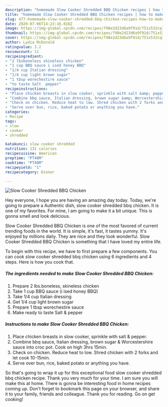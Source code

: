 ```yaml
---
description: "homemade Slow Cooker Shredded BBQ Chicken recipes | how to make the best Slow Cooker Shredded BBQ Chicken"
title: "homemade Slow Cooker Shredded BBQ Chicken recipes | how to make the best Slow Cooker Shredded BBQ Chicken"
slug: 477-homemade-slow-cooker-shredded-bbq-chicken-recipes-how-to-make-the-best-slow-cooker-shredded-bbq-chicken
date: 2020-07-06T14:23:16.816Z
image: https://img-global.cpcdn.com/recipes/f98e2d23d6a9f91d/751x532cq70/slow-cooker-shredded-bbq-chicken-recipe-main-photo.jpg
thumbnail: https://img-global.cpcdn.com/recipes/f98e2d23d6a9f91d/751x532cq70/slow-cooker-shredded-bbq-chicken-recipe-main-photo.jpg
cover: https://img-global.cpcdn.com/recipes/f98e2d23d6a9f91d/751x532cq70/slow-cooker-shredded-bbq-chicken-recipe-main-photo.jpg
author: Lydia McDonald
ratingvalue: 3.2
reviewcount: 11
recipeingredient:
- "2 lbsboneless skineless chicken"
- "1 cup BBQ sauce i ised honey BBQ"
- "1/4 cup Italian dressing"
- "1/4 cup light brown sugar"
- "1 tbsp worechestire sauce"
- "to taste Salt  pepper"
recipeinstructions:
- "Place chicken breasts in slow cooker, sprinkle with salt &amp; pepper."
- "Combine bbq sauce, Italian dressing, brown sugar &amp; Worcestershire sauce into croc pot. Cook on high 3hrs 15min."
- "Check on chicken. Reduce heat to low. Shred chicken with 2 forks and let cook 10-15min."
- "Serve over bun, rice, baked potato or anything you have."
categories:
- Recipe
tags:
- slow
- cooker
- shredded

katakunci: slow cooker shredded 
nutrition: 131 calories
recipecuisine: American
preptime: "PT40M"
cooktime: "PT40M"
recipeyield: "1"
recipecategory: Dinner

---
```



![Slow Cooker Shredded BBQ Chicken](https://img-global.cpcdn.com/recipes/f98e2d23d6a9f91d/751x532cq70/slow-cooker-shredded-bbq-chicken-recipe-main-photo.jpg)

Hey everyone, I hope you are having an amazing day today. Today, we're going to prepare a Authentic dish, slow cooker shredded bbq chicken. It is one of my favorites. For mine, I am going to make it a bit unique. This is gonna smell and look delicious.

Slow Cooker Shredded BBQ Chicken is one of the most favored of current trending foods in the world. It is simple, it's fast, it tastes yummy. It's enjoyed by millions daily. They are nice and they look wonderful. Slow Cooker Shredded BBQ Chicken is something that I have loved my entire life.




To begin with this recipe, we have to first prepare a few components. You can cook slow cooker shredded bbq chicken using 6 ingredients and 4 steps. Here is how you cook that.

<!--inarticleads1-->

##### The ingredients needed to make Slow Cooker Shredded BBQ Chicken:

1. Prepare 2 lbs.boneless, skineless chicken
1. Take 1 cup BBQ sauce (i ised honey BBQ)
1. Take 1/4 cup Italian dressing
1. Get 1/4 cup light brown sugar
1. Prepare 1 tbsp worechestire sauce
1. Make ready to taste Salt &amp; pepper




<!--inarticleads2-->

##### Instructions to make Slow Cooker Shredded BBQ Chicken:

1. Place chicken breasts in slow cooker, sprinkle with salt &amp; pepper.
1. Combine bbq sauce, Italian dressing, brown sugar &amp; Worcestershire sauce into croc pot. Cook on high 3hrs 15min.
1. Check on chicken. Reduce heat to low. Shred chicken with 2 forks and let cook 10-15min.
1. Serve over bun, rice, baked potato or anything you have.




So that's going to wrap it up for this exceptional food slow cooker shredded bbq chicken recipe. Thank you very much for your time. I am sure you will make this at home. There is gonna be interesting food in home recipes coming up. Don't forget to bookmark this page on your browser, and share it to your family, friends and colleague. Thank you for reading. Go on get cooking!
